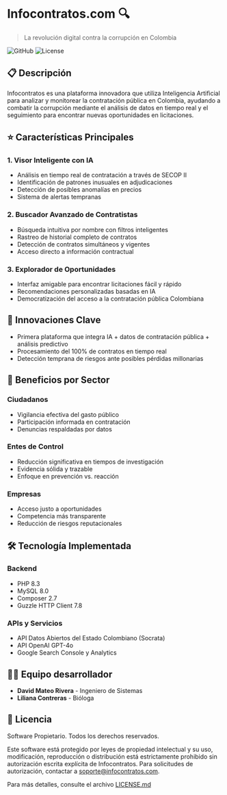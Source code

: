 # Infocontratos.com 🔍

> La revolución digital contra la corrupción en Colombia

![GitHub](https://img.shields.io/badge/status-in%20development-green)
![License](https://img.shields.io/badge/license-Proprietary-red)

## 📋 Descripción

Infocontratos es una plataforma innovadora que utiliza Inteligencia Artificial para analizar y monitorear la contratación pública en Colombia, ayudando a combatir la corrupción mediante el análisis de datos en tiempo real y el seguimiento para encontrar nuevas oportunidades en licitaciones.

## ⭐ Características Principales

### 1. Visor Inteligente con IA
- Análisis en tiempo real de contratación a través de SECOP II
- Identificación de patrones inusuales en adjudicaciones
- Detección de posibles anomalías en precios
- Sistema de alertas tempranas

### 2. Buscador Avanzado de Contratistas
- Búsqueda intuitiva por nombre con filtros inteligentes
- Rastreo de historial completo de contratos
- Detección de contratos simultáneos y vigentes
- Acceso directo a información contractual

### 3. Explorador de Oportunidades
- Interfaz amigable para encontrar licitaciones fácil y rápido
- Recomendaciones personalizadas basadas en IA
- Democratización del acceso a la contratación pública Colombiana

## 🚀 Innovaciones Clave

- Primera plataforma que integra IA + datos de contratación pública + análisis predictivo
- Procesamiento del 100% de contratos en tiempo real
- Detección temprana de riesgos ante posibles pérdidas millonarias

## 👥 Beneficios por Sector

### Ciudadanos
- Vigilancia efectiva del gasto público
- Participación informada en contratación
- Denuncias respaldadas por datos

### Entes de Control
- Reducción significativa en tiempos de investigación
- Evidencia sólida y trazable
- Enfoque en prevención vs. reacción

### Empresas
- Acceso justo a oportunidades
- Competencia más transparente
- Reducción de riesgos reputacionales

## 🛠️ Tecnología Implementada

### Backend
- PHP 8.3
- MySQL 8.0
- Composer 2.7
- Guzzle HTTP Client 7.8

### APIs y Servicios
- API Datos Abiertos del Estado Colombiano (Socrata)
- API OpenAI GPT-4o
- Google Search Console y Analytics

## 👨‍💻 Equipo desarrollador

- **David Mateo Rivera** - Ingeniero de Sistemas
- **Liliana Contreras** - Bióloga

## 📜 Licencia

Software Propietario. Todos los derechos reservados.

Este software está protegido por leyes de propiedad intelectual y su uso, modificación, reproducción o distribución está estrictamente prohibido sin autorización escrita explícita de Infocontratos. Para solicitudes de autorización, contactar a soporte@infocontratos.com.

Para más detalles, consulte el archivo [LICENSE.md](LICENSE.md)
